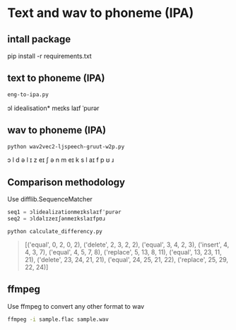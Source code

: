 

# Text and wav to phoneme (IPA)


## intall package
pip install -r requirements.txt



## text to phoneme (IPA)

```bash
eng-to-ipa.py
```

ɔl idealisation* meɪks laɪf ˈpurər



## wav to phoneme (IPA)
```bash
python wav2vec2-ljspeech-gruut-w2p.py
```
ɔ l d ə l ɪ z eɪ ʃ ə n m eɪ k s l aɪ f p ʊ ɹ



## Comparison methodology
Use difflib.SequenceMatcher

```python
seq1 = ɔlidealizationmeɪkslaɪfˈpurər
seq2 = ɔldəlɪzeɪʃənmeɪkslaɪfpʊɹ
```

`python calculate_differency.py`
> [('equal', 0, 2, 0, 2), ('delete', 2, 3, 2, 2), ('equal', 3, 4, 2, 3), ('insert', 4, 4, 3, 7), ('equal', 4, 5, 7, 8), ('replace', 5, 13, 8, 11), ('equal', 13, 23, 11, 21), ('delete', 23, 24, 21, 21), ('equal', 24, 25, 21, 22), ('replace', 25, 29, 22, 24)]


## ffmpeg

Use ffmpeg to convert any other format to wav
```bash
ffmpeg -i sample.flac sample.wav
```